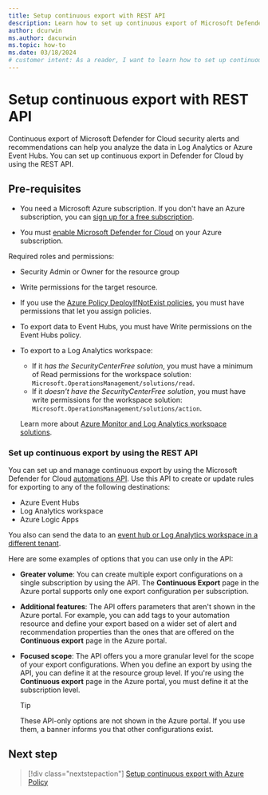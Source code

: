 ```yaml
---
title: Setup continuous export with REST API
description: Learn how to set up continuous export of Microsoft Defender for Cloud security alerts and recommendations with REST API.
author: dcurwin
ms.author: dacurwin
ms.topic: how-to
ms.date: 03/18/2024
# customer intent: As a reader, I want to learn how to set up continuous export of Microsoft Defender for Cloud security alerts and recommendations using the REST API, so that I can integrate it into my own applications.
---
```


# Setup continuous export with REST API

Continuous export of Microsoft Defender for Cloud security alerts and recommendations can help you analyze the data in Log Analytics or Azure Event Hubs. You can set up continuous export in Defender for Cloud by using the REST API.

## Pre-requisites

- You need a Microsoft Azure subscription. If you don't have an Azure subscription, you can [sign up for a free subscription](https://azure.microsoft.com/pricing/free-trial/).

- You must [enable Microsoft Defender for Cloud](get-started.md#enable-defender-for-cloud-on-your-azure-subscription) on your Azure subscription.

Required roles and permissions:
- Security Admin or Owner for the resource group
- Write permissions for the target resource.
- If you use the [Azure Policy DeployIfNotExist policies](continuous-export-azure-policy.md), you must have permissions that let you assign policies.
- To export data to Event Hubs, you must have Write permissions on the Event Hubs policy.
- To export to a Log Analytics workspace: 
    - If it *has the SecurityCenterFree solution*, you must have a minimum of Read permissions for the workspace solution: `Microsoft.OperationsManagement/solutions/read`.
    - If it *doesn't have the SecurityCenterFree solution*, you must have write permissions for the workspace solution: `Microsoft.OperationsManagement/solutions/action`.
    
    Learn more about [Azure Monitor and Log Analytics workspace solutions](/previous-versions/azure/azure-monitor/insights/solutions).

### Set up continuous export by using the REST API

You can set up and manage continuous export by using the Microsoft Defender for Cloud [automations API](/rest/api/defenderforcloud/automations). Use this API to create or update rules for exporting to any of the following destinations:

- Azure Event Hubs
- Log Analytics workspace
- Azure Logic Apps

You also can send the data to an [event hub or Log Analytics workspace in a different tenant](benefits-of-continuous-export.md#export-data-to-an-event-hub-or-log-analytics-workspace-in-another-tenant).

Here are some examples of options that you can use only in the API:

- **Greater volume**: You can create multiple export configurations on a single subscription by using the API. The **Continuous Export** page in the Azure portal supports only one export configuration per subscription.

- **Additional features**: The API offers parameters that aren't shown in the Azure portal. For example, you can add tags to your automation resource and define your export based on a wider set of alert and recommendation properties than the ones that are offered on the **Continuous export** page in the Azure portal.

- **Focused scope**: The API offers you a more granular level for the scope of your export configurations. When you define an export by using the API, you can define it at the resource group level. If you're using the **Continuous export** page in the Azure portal, you must define it at the subscription level.

    > [!TIP]
    > These API-only options are not shown in the Azure portal. If you use them, a banner informs you that other configurations exist.

## Next step

> [!div class="nextstepaction"]
> [Setup continuous export with Azure Policy](continuous-export-azure-policy.md)
